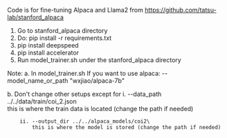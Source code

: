 Code is for fine-tuning Alpaca and Llama2 from https://github.com/tatsu-lab/stanford_alpaca

1. Go to stanford_alpaca directory
2. Do: pip install -r requirements.txt 
3. pip install deepspeed
4. pip install accelerator
5. Run model_trainer.sh under the stanford_alpaca directory

Note:
a. In model_trainer.sh
		If you want to use alpaca: 
			--model_name_or_path "wxjiao/alpaca-7b"		

b. Don't change other setups except for
		i. --data_path ../../data/train/coi_2.json \
			this is where the train data is located (change the path if needed)

		ii. --output_dir ../../alpaca_models/coi2\
			this is where the model is stored (change the path if needed)